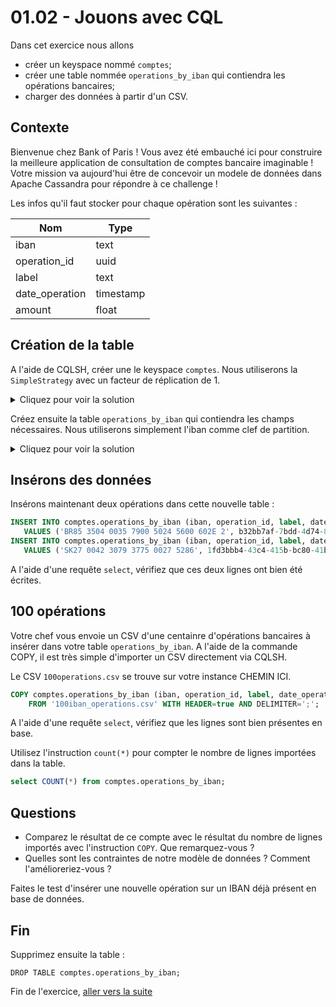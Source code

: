 # 01.02 - Jouons avec CQL

Dans cet exercice nous allons 
* créer un keyspace nommé `comptes`;
* créer une table nommée `operations_by_iban` qui contiendra les opérations bancaires;
* charger des données à partir d'un CSV.

## Contexte

Bienvenue chez Bank of Paris ! Vous avez été embauché ici pour construire la meilleure application de consultation de comptes bancaire imaginable !
Votre mission va aujourd'hui être de concevoir un modele de données dans Apache Cassandra pour répondre à ce challenge !

Les infos qu'il faut stocker pour chaque opération sont les suivantes :

| Nom   	| Type      	|
|----------	|-------------	|
| iban 	| text  	|
| operation_id 	| uuid  	|
| label 	| text      	|
| date_operation 	| timestamp 	|
| amount 	| float 	|

## Création de la table 

A l'aide de CQLSH, créer une le keyspace `comptes`. Nous utiliserons la `SimpleStrategy` avec un facteur de réplication de 1.

<details>
    <summary>Cliquez pour voir la solution</summary>
    
```
CREATE KEYSPACE IF NOT EXISTS comptes WITH replication = {'class': 'SimpleStrategy', 'replication_factor': 1};
```

</details>

Créez ensuite la table `operations_by_iban` qui contiendra les champs nécessaires. Nous utiliserons simplement l'iban comme clef de partition.

<details>
    <summary>Cliquez pour voir la solution</summary>
    
```
CREATE TABLE comptes.operations_by_iban (
    iban text,
    operation_id uuid,
    label text,
    date_operation timestamp,
    amount float,
    PRIMARY KEY (iban)
 );
```

</details>

## Insérons des données
 
Insérons maintenant deux opérations dans cette nouvelle table :
 
 ```sql
INSERT INTO comptes.operations_by_iban (iban, operation_id, label, date_operation, amount)
    VALUES ('BR85 3504 0035 7900 5024 5600 602E 2', b32bb7af-7bdd-4d74-8b71-8b95fcb8cbb9, 'cadeau mamie', toTimestamp(now()), 55);
INSERT INTO comptes.operations_by_iban (iban, operation_id, label, date_operation, amount)
    VALUES ('SK27 0042 3079 3775 0027 5286', 1fd3bbb4-43c4-415b-bc80-41bfe60a9cb2, 'course monop', toTimestamp(now()), 83.90);
```

A l'aide d'une requête `select`, vérifiez que ces deux lignes ont bien été écrites.

## 100 opérations

Votre chef vous envoie un CSV d'une centainre d'opérations bancaires à insérer dans votre table `operations_by_iban`.
A l'aide de la commande COPY, il est très simple d'importer un CSV directement via CQLSH.

Le CSV `100operations.csv` se trouve sur votre instance CHEMIN ICI.

```sql
COPY comptes.operations_by_iban (iban, operation_id, label, date_operation, amount)
    FROM '100iban_operations.csv' WITH HEADER=true AND DELIMITER=';';
```

A l'aide d'une requête `select`, vérifiez que les lignes sont bien présentes en base.

Utilisez l'instruction `count(*)` pour compter le nombre de lignes importées dans la table.

```sql
select COUNT(*) from comptes.operations_by_iban;
```


## Questions

* Comparez le résultat de ce compte avec le résultat du nombre de lignes importés avec l'instruction `COPY`. Que remarquez-vous ?
* Quelles sont les contraintes de notre modèle de données ? Comment l'amélioreriez-vous ?

Faites le test d'insérer une nouvelle opération sur un IBAN déjà présent en base de données.

## Fin
Supprimez ensuite la table :
```
DROP TABLE comptes.operations_by_iban;
```

Fin de l'exercice, [aller vers la suite](01.03.Partitions.md)



